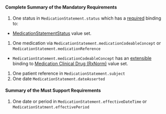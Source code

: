 #### Complete Summary of the Mandatory Requirements


1.  One status in `MedicationStatement.status` which has a [required](http://hl7.org/fhir/2017Jan/terminologies.html#required) binding to:
-   [MedicationStatementStatus] value set.
1.  One medication via `MedicationStatement.medicationCodeableConcept` or `MedicationStatement.medicationReference`   
-  `MedicationStatement.medicationCodeableConcept` has an [extensible](http://hl7.org/fhir/2017Jan/terminologies.html#extensible) binding to [Medication Clinical Drug (RxNorm)] value set.
1.  One patient reference in `MedicationStatement.subject`
1.  One date `MedicationStatement.dateAsserted`

#### Summary of the Must Support Requirements

1.  One date or period in `MedicationStatement.effectiveDateTime` or `MedicationStatment.effectivePeriod`


  [Medication Clinical Drug (RxNorm)]: ValueSet-us-core-medication-codes.html
  [MedicationStatusStatus]: http://hl7.org/fhir/2017Jan/valueset-medication-request-status.html

[MedicationStatementStatus]: http://hl7.org/fhir/2017Jan/valueset-medication-statement-status.html

